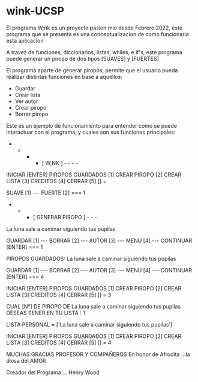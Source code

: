# wink-UCSP

El programa W;nk es un proyecto pasion mio desde Febrero 2022, este programa que se presenta es una conceptualizacion de como funcionaria esta aplicacion

A travez de funciones, diccionarios, listas, whiles, e if's, este programa puede generar un piropo de dos tipos [SUAVES] y [FUERTES]

El programa aparte de generar piropos, permite que el usuario pueda realizar distintas funciones en base a aquellos:
- Guardar
- Crear lista
- Ver autor
- Crear piropo
- Borrar piropo


Este es un ejemplo de funcionamiento para entender como se puede interactuar con el programa, y cuales son sus funciones principales:


- - - - [ W;NK ] - - - -

INICIAR [ENTER]
PIROPOS GUARDADOS [1]
CREAR PIROPO [2]
CREAR LISTA [3]
CREDITOS [4]
CERRAR [5]
  [] = 

SUAVE [1] --- FUERTE [2] === 1


- - - [ GENERAR PIROPO ] - - -

La luna sale a caminar siguiendo tus pupilas


GUARDAR [1] --- BORRAR [2] --- AUTOR [3] --- MENU [4] --- CONTINUAR [ENTER] === 1

PIROPOS GUARDADOS:
La luna sale a caminar siguiendo tus pupilas

GUARDAR [1] --- BORRAR [2] --- AUTOR [3] --- MENU [4] --- CONTINUAR [ENTER] === 4

INICIAR [ENTER]
PIROPOS GUARDADOS [1]
CREAR PIROPO [2]
CREAR LISTA [3]
CREDITOS [4]
CERRAR [5]
  [] = 3

CUAL [N°] DE PIROPO DE 
La luna sale a caminar siguiendo tus pupilas
DESEAS TENER EN TU LISTA : 1

LISTA PERSONAL = ['La luna sale a caminar siguiendo tus pupilas']

INICIAR [ENTER]
PIROPOS GUARDADOS [1]
CREAR PIROPO [2]
CREAR LISTA [3]
CREDITOS [4]
CERRAR [5]
  [] = 4

MUCHAS GRACIAS PROFESOR Y COMPAÑEROS
En honor de Afrodita
 ...la diosa del AMOR

Creador del Programa
 ... Henry Wood
